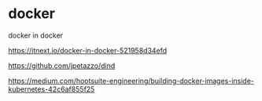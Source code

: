 # docker

docker in docker

https://itnext.io/docker-in-docker-521958d34efd

https://github.com/jpetazzo/dind

https://medium.com/hootsuite-engineering/building-docker-images-inside-kubernetes-42c6af855f25

